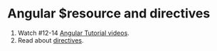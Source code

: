 # Angular $resource and directives

1. Watch #12-14 [Angular Tutorial videos](https://www.youtube.com/playlist?list=PLNcEnkMSwDUmKzFoqOwClxw6OIgKxa5sM).
1. Read about [directives](directives.md).
